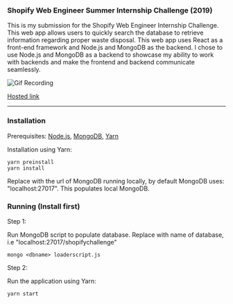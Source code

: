 ### Shopify Web Engineer Summer Internship Challenge (2019)

This is my submission for the Shopify Web Engineer Internship Challenge. This web app allows users to quickly search the database to retrieve information regarding proper waste disposal. This web app uses React as a front-end framework and Node.js and MongoDB as the backend. I chose to use Node.js and MongoDB as a backend to showcase my ability to work with backends and make the frontend and backend communicate seamlessly.

![Gif Recording](https://user-images.githubusercontent.com/25303677/51163075-83e40380-1866-11e9-9f22-78ca1f710e22.gif)

[Hosted link](https://shopifywebchallengearun.herokuapp.com)
***

### Installation
Prerequisites:
[Node.js](https://nodejs.org/en/download/),
[MongoDB](https://www.mongodb.com/download-center/community),
[Yarn](https://www.npmjs.com/package/yarn)

Installation using Yarn:
```
yarn preinstall
yarn install
```
Replace <dbname> with the url of MongoDB running locally, by default MongoDB uses: "localhost:27017". This populates local MongoDB.

### Running (Install first)

Step 1:

Run MongoDB script to populate database. Replace <dbname> with name of database, i.e "localhost:27017/shopifychallenge"

```
mongo <dbname> loaderscript.js
```

Step 2:

Run the application using Yarn:

```
yarn start
```
